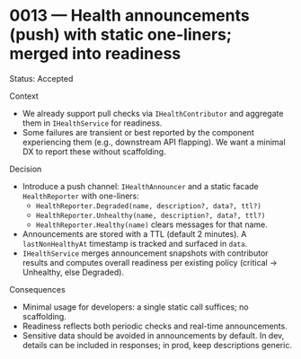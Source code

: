 # 0013 — Health announcements (push) with static one-liners; merged into readiness

Status: Accepted

Context
- We already support pull checks via `IHealthContributor` and aggregate them in `IHealthService` for readiness.
- Some failures are transient or best reported by the component experiencing them (e.g., downstream API flapping). We want a minimal DX to report these without scaffolding.

Decision
- Introduce a push channel: `IHealthAnnouncer` and a static facade `HealthReporter` with one-liners:
  - `HealthReporter.Degraded(name, description?, data?, ttl?)`
  - `HealthReporter.Unhealthy(name, description?, data?, ttl?)`
  - `HealthReporter.Healthy(name)` clears messages for that name.
- Announcements are stored with a TTL (default 2 minutes). A `lastNonHealthyAt` timestamp is tracked and surfaced in `data`.
- `IHealthService` merges announcement snapshots with contributor results and computes overall readiness per existing policy (critical → Unhealthy, else Degraded).

Consequences
- Minimal usage for developers: a single static call suffices; no scaffolding.
- Readiness reflects both periodic checks and real-time announcements.
- Sensitive data should be avoided in announcements by default. In dev, details can be included in responses; in prod, keep descriptions generic.
